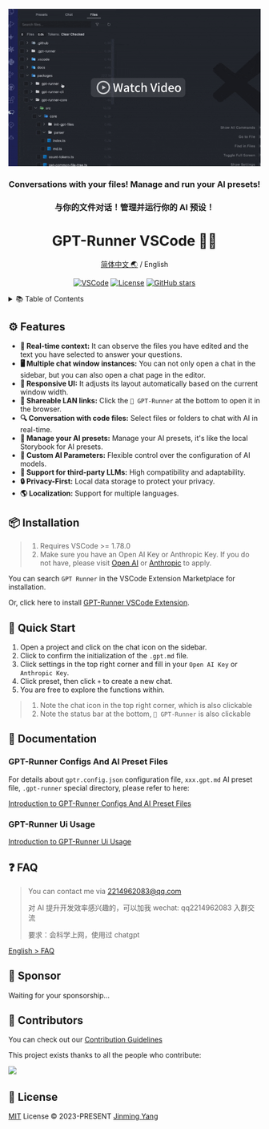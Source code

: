 <div align="center">

[![GPT-Runner Intro](https://raw.githubusercontent.com/2214962083/2214962083/main/gpt-runner-vscode-intro.gif)](https://user-images.githubusercontent.com/35005637/252378643-f0d053ac-88db-4b92-966a-75a411a1ce6c.mp4 "GPT-Runner Intro")

<h3 align="center">Conversations with your files! Manage and run your AI presets!</h3>
<h3 align="center">与你的文件对话！管理并运行你的 AI 预设！</h3>

<h1 align="center">GPT-Runner VSCode 🧑‍💻</h1>

[简体中文 🌏](https://github.com/nicepkg/gpt-runner/tree/main/packages/gpt-runner-vscode/README_CN.md) / English

[![VSCode](https://img.shields.io/badge/VSCode-Extension-blue?logo=visualstudiocode)](https://marketplace.visualstudio.com/items?itemName=nicepkg.gpt-runner) [![License](https://img.shields.io/github/license/nicepkg/gpt-runner)](https://github.com/nicepkg/gpt-runner/blob/main/LICENSE)
[![GitHub stars](https://img.shields.io/github/stars/nicepkg/gpt-runner?style=social)](https://github.com/nicepkg/gpt-runner)



</div>

<details>
<summary> 📚 Table of Contents</summary><br>

- [⚙️ Features](#️-features)
- [📦 Installation](#-installation)
- [🚀 Quick Start](#-quick-start)
- [📖 Documentation](#-documentation)
  - [GPT-Runner Configs And AI Preset Files](#gpt-runner-configs-and-ai-preset-files)
  - [GPT-Runner Ui Usage](#gpt-runner-ui-usage)
- [❓ FAQ](#-faq)
- [💖 Sponsor](#-sponsor)
- [🤝 Contributors](#-contributors)
- [📜 License](#-license)

<br></details>

## ⚙️ Features

- **📁 Real-time context:** It can observe the files you have edited and the text you have selected to answer your questions.
- **🖥️ Multiple chat window instances:** You can not only open a chat in the sidebar, but you can also open a chat page in the editor.
- **📱 Responsive UI:** It adjusts its layout automatically based on the current window width.
- **🔗 Shareable LAN links:** Click the `🚀 GPT-Runner` at the bottom to open it in the browser.
- **🔍 Conversation with code files:** Select files or folders to chat with AI in real-time.
- **🔖 Manage your AI presets:** Manage your AI presets, it's like the local Storybook for AI presets.
- **🤖 Custom AI Parameters:** Flexible control over the configuration of AI models.
- **🔌 Support for third-party LLMs:** High compatibility and adaptability.
- **🔒 Privacy-First:** Local data storage to protect your privacy.
- **🌎 Localization:** Support for multiple languages.

## 📦 Installation

> 1. Requires VSCode >= 1.78.0
> 2. Make sure you have an Open AI Key or Anthropic Key. If you do not have, please visit [Open AI](https://platform.openai.com/account/api-keys) or [Anthropic](https://www.anthropic.com/product/) to apply.

You can search `GPT Runner` in the VSCode Extension Marketplace for installation.

Or, click here to install [GPT-Runner VSCode Extension](https://marketplace.visualstudio.com/items?itemName=nicepkg.gpt-runner).

## 🚀 Quick Start

1. Open a project and click on the chat icon on the sidebar.
2. Click to confirm the initialization of the `.gpt.md` file.
3. Click settings in the top right corner and fill in your `Open AI Key` or `Anthropic Key`.
4. Click preset, then click `+` to create a new chat.
5. You are free to explore the functions within.

> 1. Note the chat icon in the top right corner, which is also clickable
> 2. Note the status bar at the bottom, `🚀 GPT-Runner` is also clickable

## 📖 Documentation

### GPT-Runner Configs And AI Preset Files

For details about `gptr.config.json` configuration file, `xxx.gpt.md` AI preset file, `.gpt-runner` special directory, please refer to here:

[Introduction to GPT-Runner Configs And AI Preset Files](https://github.com/nicepkg/gpt-runner/blob/main/docs/gpt-config.en.md)

### GPT-Runner Ui Usage

[Introduction to GPT-Runner Ui Usage](https://github.com/nicepkg/gpt-runner/blob/main/docs/ui-usage.en.md)


## ❓ FAQ

> You can contact me via [2214962083@qq.com](mailto:2214962083@qq.com)
> 
> 对 AI 提升开发效率感兴趣的，可以加我 wechat: qq2214962083 入群交流
> 
> 要求：会科学上网，使用过 chatgpt

[English > FAQ](https://github.com/nicepkg/gpt-runner/tree/main/docs/faq.en.md)

## 💖 Sponsor

Waiting for your sponsorship...

## 🤝 Contributors

You can check out our [Contribution Guidelines](https://github.com/nicepkg/gpt-runner/tree/main/CONTRIBUTING.md)

This project exists thanks to all the people who contribute:

<a href="https://github.com/nicepkg/gpt-runner/graphs/contributors">
  <img src="https://contrib.rocks/image?repo=nicepkg/gpt-runner" />
</a>

## 📜 License

[MIT](https://github.com/nicepkg/gpt-runner/tree/main/LICENSE) License &copy; 2023-PRESENT [Jinming Yang](https://github.com/2214962083)
